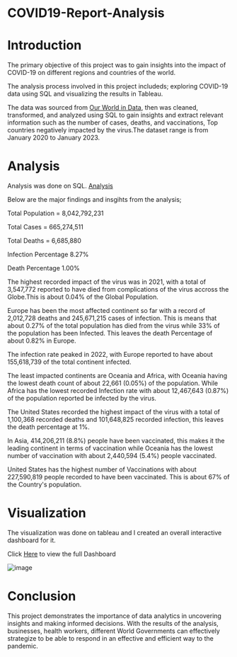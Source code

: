 # COVID19-Report-Analysis

# Introduction

The primary objective of this project was to gain insights into the impact of COVID-19 on different regions and countries of the world. 

The analysis process involved in this project includeds; exploring COVID-19 data using SQL and visualizing the results in Tableau.

The data was sourced from [Our World in Data](https://ourworldindata.org/covid-deaths), then was cleaned, transformed, and analyzed using SQL to gain insights and extract relevant information  such as the number of cases, deaths, and vaccinations, Top countries negatively impacted by the virus.The dataset range is from January 2020 to January 2023.


# Analysis

Analysis was done on SQL. [Analysis](https://github.com/Ernest-30/COVID19-Report-Analysis/blob/main/COVID19%20Analysis.sql) 

Below are the major findings and insgihts from the analysis;

Total Population =	8,042,792,231

Total Cases	= 665,274,511

Total Deaths = 6,685,880

Infection Percentage	8.27%

Death Percentage	1.00%


The highest recorded impact of the virus was in 2021, with a total of 3,547,772 reported to have died from complications of the virus accross the Globe.This is about 0.04% of the Global Population. 

Europe has been the most affected continent so far with a record of 2,012,728 deaths and 245,671,215 cases of infection. This is means that about 0.27% of the total population has died from the virus while 33% of the population has been Infected. This leaves the death Percentage of about 0.82% in Europe.

The infection rate peaked in 2022, with Europe reported to have about 155,618,739 of the total continent infected. 

The least impacted continents are Oceania and Africa, with Oceania having the lowest death count of about 22,661 (0.05%) of the population. While Africa has the lowest recorded Infection rate with about 12,467,643 (0.87%) of the population reported be infected by the virus.


The United States recorded the highest impact of the virus with a total of 1,100,368 recorded deaths and 101,648,825 recorded infection, this leaves the death percentage at 1%.  


In Asia, 414,206,211 (8.8%) people have been vaccinated, this makes it the leading continent in terms of vaccination while Oceania has the lowest number of vaccination with about 2,440,594 (5.4%) people vaccinated. 

United States has the highest number of Vaccinations with about 227,590,819 people recorded to have been vaccinated. This is about 67% of the Country's population.


# Visualization

The visualization was done on tableau and I created an overall interactive dashboard for it.

Click [Here](https://public.tableau.com/app/profile/ernest.obi/viz/Covid19OverallDashboard/OverallDashboard?publish=yes) to view the full Dashboard


![image](https://user-images.githubusercontent.com/123366282/224355927-2365aa74-cf56-4596-9bbc-b71660e57afa.png)




# Conclusion
This  project demonstrates the importance of data analytics in uncovering insights and making informed decisions. With the results of the analysis, businesses, health workers, different World Governments can effectively strategize to be able to respond in an effective and efficient way to the pandemic.
